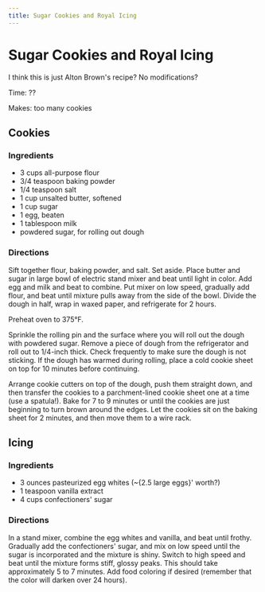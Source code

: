 ```yaml
---
title: Sugar Cookies and Royal Icing
---
```


# Sugar Cookies and Royal Icing

I think this is just Alton Brown's recipe? No modifications?

Time: ??

Makes: too many cookies

## Cookies

### Ingredients

*   3 cups all-purpose flour
*   3/4 teaspoon baking powder
*   1/4 teaspoon salt
*   1 cup unsalted butter, softened
*   1 cup sugar
*   1 egg, beaten
*   1 tablespoon milk
*   powdered sugar, for rolling out dough

### Directions

Sift together flour, baking powder, and salt. Set aside. Place butter
and sugar in large bowl of electric stand mixer and beat until light in
color. Add egg and milk and beat to combine. Put mixer on low speed,
gradually add flour, and beat until mixture pulls away from the side of
the bowl. Divide the dough in half, wrap in waxed paper, and refrigerate
for 2 hours.

Preheat oven to 375°F.

Sprinkle the rolling pin and the surface where you will roll out the
dough with powdered sugar. Remove a piece of dough from the refrigerator
and roll out to 1/4-inch thick. Check frequently to make sure the dough
is not sticking. If the dough has warmed during rolling, place a cold
cookie sheet on top for 10 minutes before continuing.

Arrange cookie cutters on top of the dough, push them straight down,
and then transfer the cookies to a parchment-lined cookie sheet one at a
time (use a spatula!). Bake for 7 to 9 minutes or until the cookies are
just beginning to turn brown around the edges. Let the cookies sit on
the baking sheet for 2 minutes, and then move them to a wire rack.

## Icing

### Ingredients

*   3 ounces pasteurized egg whites (~{2.5 large eggs}' worth?)
*   1 teaspoon vanilla extract
*   4 cups confectioners' sugar

### Directions

In a stand mixer, combine the egg whites and vanilla, and beat until
frothy. Gradually add the confectioners' sugar, and mix on low speed
until the sugar is incorporated and the mixture is shiny. Switch to high
speed and beat until the mixture forms stiff, glossy peaks. This should
take approximately 5 to 7 minutes. Add food coloring if desired
(remember that the color will darken over 24 hours).
